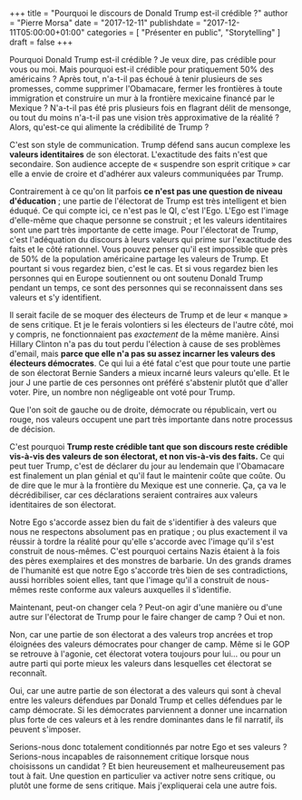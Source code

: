 +++
title       = "Pourquoi le discours de Donald Trump est-il crédible ?"
author      = "Pierre Morsa"
date        = "2017-12-11"
publishdate = "2017-12-11T05:00:00+01:00" 
categories  = [ "Présenter en public", "Storytelling" ]
draft       = false
+++

Pourquoi Donald Trump est-il crédible ? Je veux dire, pas crédible pour vous ou moi. Mais pourquoi est-il crédible pour pratiquement 50% des américains ? Après tout, n'a-t-il pas échoué à tenir plusieurs de ses promesses, comme supprimer l'Obamacare, fermer les frontières à toute immigration et construire un mur à la frontière mexicaine financé par le Mexique ? N'a-t-il pas été pris plusieurs fois en flagrant délit de mensonge, ou tout du moins n'a-t-il pas une vision très approximative de la réalité ? Alors, qu'est-ce qui alimente la crédibilité de Trump ?

C'est son style de communication. Trump défend sans aucun complexe les **valeurs identitaires** de son électorat. L'exactitude des faits n'est que secondaire. Son audience accepte de « suspendre son esprit critique » car elle a envie de croire et d'adhérer aux valeurs communiquées par Trump.

Contrairement à ce qu'on lit parfois **ce n'est pas une question de niveau d'éducation** ; une partie de l'électorat de Trump est très intelligent et bien éduqué. Ce qui compte ici, ce n'est pas le QI, c'est l'Ego. L'Ego est l'image d'elle-même que chaque personne se construit ; et les valeurs identitaires sont une part très importante de cette image. Pour l'électorat de Trump, c'est l'adéquation du discours à leurs valeurs qui prime sur l'exactitude des faits et le côté rationnel. Vous pouvez penser qu'il est impossible que près de 50% de la population américaine partage les valeurs de Trump. Et pourtant si vous regardez bien, c'est le cas. Et si vous regardez bien les personnes qui en Europe soutiennent ou ont soutenu Donald Trump pendant un temps, ce sont des personnes qui se reconnaissent dans ses valeurs et s'y identifient.

Il serait facile de se moquer des électeurs de Trump et de leur « manque » de sens critique. Et je le ferais volontiers si les électeurs de l'autre côté, moi y compris, ne fonctionnaient pas *exactement* de la même manière. Ainsi Hillary Clinton n'a pas du tout perdu l'élection à cause de ses problèmes d'email, mais **parce que elle n'a pas su assez incarner les valeurs des électeurs démocrates**. Ce qui lui a été fatal c'est que pour toute une partie de son électorat Bernie Sanders a mieux incarné leurs valeurs qu'elle. Et le jour J une partie de ces personnes ont préféré s'abstenir plutôt que d'aller voter. Pire, un nombre non négligeable ont voté pour Trump.

Que l'on soit de gauche ou de droite, démocrate ou républicain, vert ou rouge, nos valeurs occupent une part très importante dans notre processus de décision.

C'est pourquoi **Trump reste crédible tant que son discours reste crédible vis-à-vis des valeurs de son électorat, et non vis-à-vis des faits.** Ce qui peut tuer Trump, c'est de déclarer du jour au lendemain que l'Obamacare est finalement un plan génial et qu'il faut le maintenir coûte que coûte. Ou de dire que le mur à la frontière du Mexique est une connerie. Ça, ça va le décrédibiliser, car ces déclarations seraient contraires aux valeurs identitaires de son électorat.

Notre Ego s'accorde assez bien du fait de s'identifier à des valeurs que nous ne respectons absolument pas en pratique ; ou plus exactement il va réussir à tordre la réalité pour qu'elle s'accorde avec l'image qu'il s'est construit de nous-mêmes. C'est pourquoi certains Nazis étaient à la fois des pères exemplaires et des monstres de barbarie. Un des grands drames de l'humanité est que notre Ego s'accorde très bien de ses contradictions, aussi horribles soient elles, tant que l'image qu'il a construit de nous-mêmes reste conforme aux valeurs auxquelles il s'identifie.

Maintenant, peut-on changer cela ? Peut-on agir d'une manière ou d'une autre sur l'électorat de Trump pour le faire changer de camp ? Oui et non.

Non, car une partie de son électorat a des valeurs trop ancrées et trop éloignées des valeurs démocrates pour changer de camp. Même si le GOP se retrouve à l'agonie, cet électorat votera toujours pour lui... ou pour un autre parti qui porte mieux les valeurs dans lesquelles cet électorat se reconnaît.

Oui, car une autre partie de son électorat a des valeurs qui sont à cheval entre les valeurs défendues par Donald Trump et celles défendues par le camp démocrate. Si les démocrates parviennent a donner une incarnation plus forte de ces valeurs et à les rendre dominantes dans le fil narratif, ils peuvent s'imposer.

Serions-nous donc totalement conditionnés par notre Ego et ses valeurs ? Serions-nous incapables de raisonnement critique lorsque nous choisissons un candidat ? Et bien heureusement et malheureusement pas tout à fait. Une question en particulier va activer notre sens critique, ou plutôt une forme de sens critique. Mais j'expliquerai cela une autre fois.
